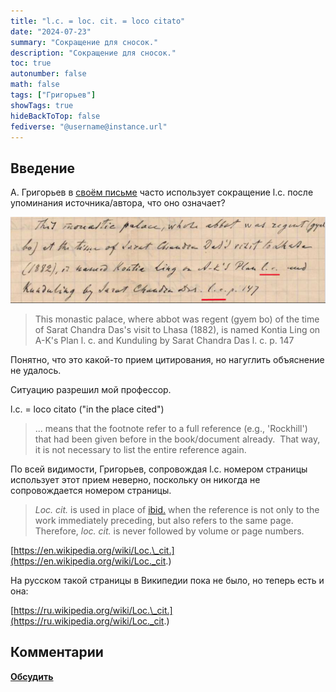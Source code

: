 ```yaml
---
title: "l.c. = loc. cit. = loco citato"
date: "2024-07-23"
summary: "Сокращение для сносок."
description: "Сокращение для сносок."
toc: true
autonumber: false
math: false
tags: ["Григорьев"]
showTags: true
hideBackToTop: false
fediverse: "@username@instance.url"
---
```


## Введение

А. Григорьев в [своём письме](/notes/grigoriev-letter/) часто использует сокращение l.c. после упоминания источника/автора, что оно означает?

![grigorev-letter.png](grigorev-letter.png "Фрагмент письма, стр. 7")

> This monastic palace, where abbot was regent (gyem
> bo) of the time of Sarat Chandra Das's visit to Lhasa
> (1882), is named Kontia Ling on A-K's Plan l. c. and
> Kunduling by Sarat Chandra Das l. c. p. 147

Понятно, что это какой-то прием цитирования, но нагуглить объяснение не удалось.

Ситуацию разрешил мой профессор.

l.c. = loco citato ("in the place cited")

> ... means that the footnote refer to a full reference (e.g., 'Rockhill') that had been given before in the book/document already.  That way, it is not necessary to list the entire reference again.

По всей видимости, Григорьев, сопровождая l.c. номером страницы использует этот прием неверно, поскольку он никогда не сопровождается номером страницы.

> *Loc. cit.* is used in place of [ibid.](https://en.wikipedia.org/wiki/Ibid.) when the reference is not only to the work immediately preceding, but also refers to the same page. Therefore, *loc. cit.* is never followed by volume or page numbers.

[https://en.wikipedia.org/wiki/Loc.\_cit.](https://en.wikipedia.org/wiki/Loc._cit.)

На русском такой страницы в Википедии пока не было, но теперь есть и она:

[https://ru.wikipedia.org/wiki/Loc.\_cit.](https://ru.wikipedia.org/wiki/Loc._cit.)

## Комментарии

[**Обсудить**](https://t.me/answer42geo/22)
